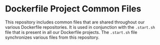# Dockerfile Project Common Files

This repository includes common files that are shared throughout our various Dockerfile repositories. It is used in conjunction with the `.start.sh` file that is present in all our Dockerfile projects. The `.start.sh` file synchronizes various files from this repository.
